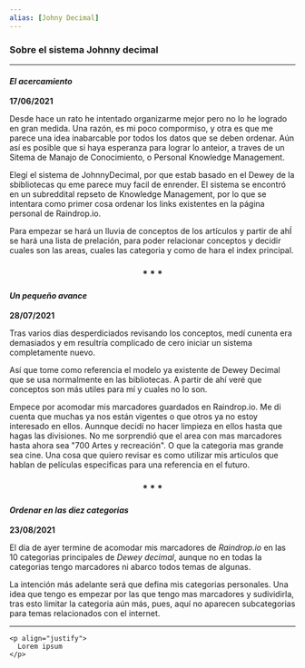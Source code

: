 ```yaml
---
alias: [Johny Decimal]
---
```


### Sobre el sistema Johnny decimal
---

#### _El acercamiento_

**17/06/2021**  

Desde hace un rato he intentado organizarme mejor pero no lo he logrado en gran medida. Una razón, es mi poco compormiso, y otra es que me parece una idea inabarcable por todos los datos que se deben ordenar. Aún así es posible que si haya esperanza para lograr lo anteior, a traves de un Sitema de Manajo de Conocimiento, o Personal Knowledge Management.

Elegí el sistema de JohnnyDecimal, por que estab basado en el Dewey de la sbibliotecas qu eme parece muy facil de enrender. El sistema se encontró en un subreddital repseto de Knowledge Management, por lo que se intentara como primer cosa ordenar los links existentes en la página personal de Raindrop.io.

Para empezar se hará un lluvia de conceptos de los artículos y partir de ahÍ se hará una lista de prelación, para poder relacionar conceptos y decidir  cuales son las areas, cuales las categoria y como de hara el index principal.

<div align='center'>
   <h3> * * * </h3>
</div>

#### _Un pequeño avance_
**28/07/2021**

Tras varios dias desperdiciados revisando los conceptos, medí cunenta era demasiados y em resultría complicado de cero iniciar un sistema completamente nuevo.

Así que tome como referencia el modelo ya existente de Dewey Decimal que se usa normalmente en las bibliotecas. A partir de ahí veré que conceptos son más utiles para mí y cuales no lo son.

Empece por acomodar mis marcadores guardados en Raindrop.io. Me di cuenta que muchas ya nos están vigentes o que otros ya no estoy interesado en ellos. Aunnque decidí no hacer limpieza en ellos hasta que hagas las divisiones. No me sorprendió que el area con mas marcadores hasta ahora sea "700 Artes y recreación". O que la categoria mas grande sea cine. Una cosa que quiero revisar es como utilizar mis articulos que hablan de películas especificas para una referencia en el futuro.

<div align='center'>
	<h3> * * * </h3>
</div>

#### _Ordenar en las diez categorias_
**23/08/2021**

El día de ayer termine de acomodar mis marcadores de _Raindrop.io_ en las 10 categorias principales de _Dewey decimal_, aunque no en todas la categorias tengo marcadores ni abarco todos temas de algunas. 

La intención más adelante será que defina mis categorias personales. Una idea que tengo es empezar por las que tengo mas marcadores y sudividirla, tras esto limitar la categoria aún más, pues, aquí no aparecen subcategorias para temas relacionados con el internet.

---

```
<p align="justify">
  Lorem ipsum
</p>
```
